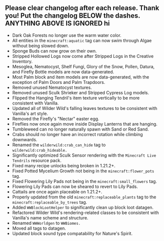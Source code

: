 Please clear changelog after each release.
Thank you!
Put the changelog BELOW the dashes. ANYTHING ABOVE IS IGNORED
hi
-----------------
- Dark Oak Forests no longer use the warm water color.
- All entities in the `minecraft:aquatic` tag can now swim through Algae without being slowed down.
- Sponge Buds can now grow on their own.
- Stripped Hollowed Logs now come after Stripped Logs in the Creative Inventory.
- Mesoglea, Nematocyst, Shelf Fungi, Glory of the Snow, Pollen, Datura, and Firefly Bottle models are now data-generated.
- Most Palm block and item models are now data-generated, with the exception of Palm Doors and Palm Trapdoors.
- Removed unused Nematocyst textures.
- Removed unused Sculk Shrieker and Stripped Cypress Log models.
- Flipped the Hanging Tendril's item texture vertically to be more consistent with Vanilla.
- Updated all of Wilder Wild's falling leaves textures to be consistent with Vanilla's art style.
- Removed the Firefly's "Nectar" easter egg.
- Fireflies now once again move inside Display Lanterns that are hanging.
- Tumbleweed can no longer naturally spawn with Sand or Red Sand.
- Crabs should no longer have an incorrect rotation while climbing downwards.
- Renamed the `wilderwild:crab_can_hide` tag to `wilderwild:crab_hideable.`
- Significantly optimized Sculk Sensor rendering with the `Minecraft Live Tendrils` resource pack.
- Fixed many recipe unlocks being broken in 1.21.2+.
- Fixed Potted Mycelium Growth not being in the `minecraft:flower_pots` tag.
- Fixed Flowering Lily Pads not being in the `minecraft:small_flowers` tag.
- Flowering Lily Pads can now be sheared to revert to Lily Pads.
- Cattails are once again placeable on 1.21.2+.
- Properly updated from the old `minecraft:replaceable_plants` tag to the `minecraft:replaceable_by_trees` tag.
- Added `WWBlockLootHelper` to significantly clean up block loot datagen.
- Refactored Wilder Wild's rendering-related classes to be consistent with Vanilla's name scheme and structure.
- Renamed `WWWorldgen` to `WWBiomes.`
- Moved all tags to datagen.
- Updated block sound type compatability for Nature's Spirit.
